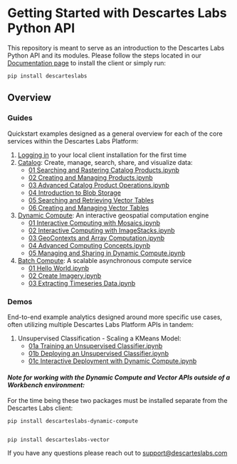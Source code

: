# Getting Started with Descartes Labs Python API

This repository is meant to serve as an introduction to the Descartes Labs Python API and its modules. Please follow the steps located in our [Documentation page](https://docs.descarteslabs.com/installation.html) to install the client or simply run:

    pip install descarteslabs

## Overview

### Guides

Quickstart examples designed as a general overview for each of the core services within the Descartes Labs Platform:

1. [Logging in](01%20Logging%20In.ipynb) to your local client installation for the first time
2. [Catalog](https://docs.descarteslabs.com/descarteslabs/catalog/readme.html): Create, manage, search, share, and visualize data:
   - [01 Searching and Rastering Catalog Products.ipynb](guides/catalog/01%20Searching%20and%20Rastering%20Catalog%20Products.ipynb)
   - [02 Creating and Managing Products.ipynb](guides/catalog/02%20Creating%20and%20Managing%20Products.ipynb)
   - [03 Advanced Catalog Product Operations.ipynb](guides/catalog/03%20Advanced%20Catalog%20Product%20Operations.ipynb)
   - [04 Introduction to Blob Storage](guides/catalog/04%20Introduction%20to%20Blob%20Storage.ipynb)
   - [05 Searching and Retrieving Vector Tables](guides/catalog/05%20Searching%20and%20Retrieving%20Vector%20Tables.ipynb)
   - [06 Creating and Managing Vector Tables](guides/catalog/06%20Creating%20and%20Managing%20Vector%20Tables.ipynb)
3. [Dynamic Compute](https://docs.descarteslabs.com/api/dynamic-compute.html): An interactive geospatial computation engine
   - [01 Interactive Computing with Mosaics.ipynb](guides/dynamic-compute/01%20Interactive%20Computing%20with%20Mosaics.ipynb)
   - [02 Interactive Computing with ImageStacks.ipynb](guides/dynamic-compute/02%20Interactive%20Computing%20with%20ImageStacks.ipynb)
   - [03 GeoContexts and Array Computation.ipynb](guides/dynamic-compute/03%20GeoContexts%20and%20Array%20Computation.ipynb)
   - [04 Advanced Computing Concepts.ipynb](guides/dynamic-compute/04%20Advanced%20Computing%20Concepts.ipynb)
   - [05 Managing and Sharing in Dynamic Compute.ipynb](guides/dynamic-compute/05%20Managing%20and%20Sharing%20in%20Dynamic%20Compute.ipynb)
4. [Batch Compute](https://docs.descarteslabs.com/descarteslabs/compute/readme.html): A scalable asynchronous compute service
   - [01 Hello World.ipynb](guides/batch-compute/01%20Hello%20World.ipynb)
   - [02 Create Imagery.ipynb](guides/batch-compute/02%20Create%20Imagery.ipynb)
   - [03 Extracting Timeseries Data.ipynb](guides/batch-compute/03%20Extracting%20Timeseries%20Data.ipynb)

### Demos

End-to-end example analytics designed around more specific use cases, often utilizing multiple Descartes Labs Platform APIs in tandem:

1. Unsupervised Classification - Scaling a KMeans Model:
   - [01a Training an Unsupervised Classifier.ipynb](demos/01%20Unsupervised%20Classification/01a%20Training%20an%20Unsupervised%20Classifier.ipynb)
   - [01b Deploying an Unsupervised Classifier.ipynb](demos/01%20Unsupervised%20Classification/01b%20Deploying%20an%20Unsupervised%20Classifier.ipynb)
   - [01c Interactive Deployment with Dynamic Compute.ipynb](demos/01%20Unsupervised%20Classification/01c%20Interactive%20Deployment%20with%20Dynamic%20Compute.ipynb)

#### _Note for working with the Dynamic Compute and Vector APIs outside of a Workbench environment:_

For the time being these two packages must be installed separate from the Descartes Labs client:

    pip install descarteslabs-dynamic-compute


    pip install descarteslabs-vector

If you have any questions please reach out to support@descarteslabs.com
